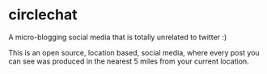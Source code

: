 # circlechat
A micro-blogging social media that is totally unrelated to twitter :)

This is an open source, location based, social media, where every post you can see was produced in the nearest 5 miles from your current location.
